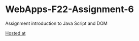# WebApps-F22-Assignment-6
Assignment introduction to Java Script and DOM

[Hosted at](https://44-563-web-apps-f22.github.io/44563-webapps-assignment-6-S550099/)
